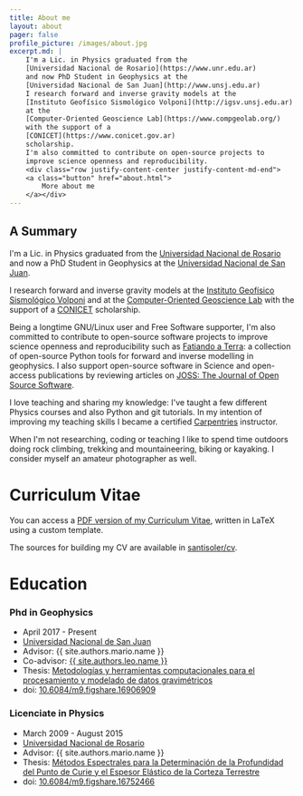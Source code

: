 ```yaml
---
title: About me
layout: about
pager: false
profile_picture: /images/about.jpg
excerpt.md: |
    I'm a Lic. in Physics graduated from the
    [Universidad Nacional de Rosario](https://www.unr.edu.ar)
    and now PhD Student in Geophysics at the
    [Universidad Nacional de San Juan](http://www.unsj.edu.ar)
    I research forward and inverse gravity models at the
    [Instituto Geofísico Sismológico Volponi](http://igsv.unsj.edu.ar)
    at the
    [Computer-Oriented Geoscience Lab](https://www.compgeolab.org/)
    with the support of a
    [CONICET](https://www.conicet.gov.ar)
    scholarship.
    I'm also committed to contribute on open-source projects to
    improve science openness and reproducibility.
    <div class="row justify-content-center justify-content-md-end">
    <a class="button" href="about.html">
        More about me
    </a></div>
---
```


<h2 class="no-margin-top">A Summary</h2>

I'm a Lic. in Physics graduated from the
[Universidad Nacional de Rosario](https://www.unr.edu.ar)
and now a PhD Student in Geophysics at the
[Universidad Nacional de San Juan](http://www.unsj.edu.ar).

I research forward and inverse gravity models at the
[Instituto Geofísico Sismológico Volponi](http://http://igsv.unsj.edu.ar/)
and at the [Computer-Oriented Geoscience Lab](https://www.compgeolab.org/)
with the support of a [CONICET](https://www.conicet.gov.ar) scholarship.

Being a longtime GNU/Linux user and Free Software supporter, I'm also committed
to contribute to open-source software projects to improve science openness and
reproducibility such as [Fatiando a Terra](https://www.fatiando.org/):
a collection of open-source Python tools for forward and inverse modelling in
geophysics.
I also support open-source software in Science and open-access publications by
reviewing articles on [JOSS: The Journal of Open Source
Software](https://joss.theoj.org/).

I love teaching and sharing my knowledge: I've taught a few different Physics
courses and also Python and git tutorials. In my intention of improving my
teaching skills I became a certified [Carpentries](https://carpentries.org)
instructor.

When I'm not researching, coding or teaching I like to spend time outdoors
doing rock climbing, trekking and mountaineering, biking or kayaking.
I consider myself an amateur photographer as well.


# Curriculum Vitae

You can access a [PDF version of my Curriculum
Vitae](https://santisoler.github.io/cv/cv.pdf), written in LaTeX using a custom
template.

The sources for building my CV are available in
[santisoler/cv](https://github.com/santisoler/cv).


# Education

<div class="row">
<div class="col-lg-6">

  <h3 class="no-margin-top">Phd in Geophysics</h3>

  <ul class="fa-ul">
    <li>
      <i class="fa-li fas fa-calendar" aria-hidden="true"></i>
      April 2017 - Present
    </li>
    <li>
      <i class="fa-li fas fa-university" aria-hidden="true"></i>
      <a href="http://www.unsj.edu.ar">
        Universidad Nacional de San Juan
      </a>
    </li>
    <li>
      <i class="fa-li fas fa-user-graduate" aria-hidden="true"></i>
      Advisor: {{ site.authors.mario.name }}
    </li>
    <li>
      <i class="fa-li fas fa-user-graduate" aria-hidden="true"></i>
      Co-advisor:
      <a href="{{ site.authors.leo.url }}">
      {{ site.authors.leo.name }}
      </a>
    </li>
    <li>
      <i class="fa-li fas fa-book" aria-hidden="true"></i>
      Thesis:
      <a href="https://github.com/santisoler/phd-thesis">
       Metodologías y herramientas computacionales para el procesamiento
       y modelado de datos gravimétricos
      </a>
    </li>
    <li>
      <i class="fa-li fas fa-file" aria-hidden="true"></i>
      doi:
      <a href="https://doi.org/10.6084/m9.figshare.16906909">
       10.6084/m9.figshare.16906909
      </a>
    </li>
  </ul>

</div>
<div class="col-lg-6">

  <h3 class="no-margin-top">Licenciate in Physics</h3>

  <ul class="fa-ul">
    <li>
      <i class="fa-li fas fa-calendar" aria-hidden="true"></i>
      March 2009 - August 2015
    </li>
    <li>
      <i class="fa-li fas fa-university" aria-hidden="true"></i>
      <a href="https://www.unr.edu.ar">
        Universidad Nacional de Rosario
      </a>
    </li>
    <li>
      <i class="fa-li fas fa-user-graduate" aria-hidden="true"></i>
      Advisor: {{ site.authors.mario.name }}
    </li>
    <li>
      <i class="fa-li fas fa-book" aria-hidden="true"></i>
      Thesis:
      <a href="https://github.com/santisoler/tesina-fisica">
        Métodos Espectrales para la Determinación de la Profundidad del Punto de Curie
        y el Espesor Elástico de la Corteza Terrestre
      </a>
    </li>
    <li>
      <i class="fa-li fas fa-file" aria-hidden="true"></i>
      doi:
      <a href="https://doi.org/10.6084/m9.figshare.16752466">
       10.6084/m9.figshare.16752466
      </a>
    </li>
  </ul>

</div>
</div>
